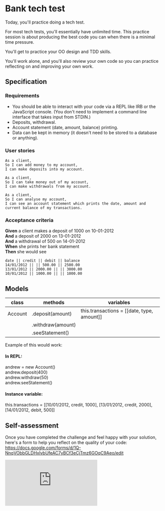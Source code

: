 # Bank tech test

Today, you'll practice doing a tech test.

For most tech tests, you'll essentially have unlimited time.  This practice session is about producing the best code you can when there is a minimal time pressure.

You'll get to practice your OO design and TDD skills.

You'll work alone, and you'll also review your own code so you can practice reflecting on and improving your own work.

## Specification

### Requirements

* You should be able to interact with your code via a REPL like IRB or the JavaScript console.  (You don't need to implement a command line interface that takes input from STDIN.)
* Deposits, withdrawal.
* Account statement (date, amount, balance) printing.
* Data can be kept in memory (it doesn't need to be stored to a database or anything).


### User stories

```
As a client,
So I can add money to my account,
I can make deposits into my account.
```

```
As a client,
So I can take money out of my account,
I can make withdrawals from my account.
```

```
As a client,
So I can analyse my account,
I can see an account statement which prints the date, amount and current balance of my transactions.
```

### Acceptance criteria

**Given** a client makes a deposit of 1000 on 10-01-2012  
**And** a deposit of 2000 on 13-01-2012  
**And** a withdrawal of 500 on 14-01-2012  
**When** she prints her bank statement  
**Then** she would see

```
date || credit || debit || balance
14/01/2012 || || 500.00 || 2500.00
13/01/2012 || 2000.00 || || 3000.00
10/01/2012 || 1000.00 || || 1000.00
```


## Models

| class | methods | variables |
| --- | --- | --- |
| Account | .deposit(amount) | this.transactions = [[date, type, amount]] |
| | .withdraw(amount) | |
| | .seeStatement() | |

Example of this would work:

#### In REPL:
andrew = new Account()\
andrew.deposit(400)\
andrew.withdraw(50)\
andrew.seeStatement()

#### Instance variable:
this.transactions = [[10/01/2012, credit, 1000], [13/01/2012, credit, 2000], [14/01/2012, debit, 500]]



## Self-assessment

Once you have completed the challenge and feel happy with your solution, here's a form to help you reflect on the quality of your code: https://docs.google.com/forms/d/1Q-NnqVObbGLDHxlvbUfeAC7yBCf3eCjTmz6GOqC9Aeo/edit

![Tracking pixel](https://githubanalytics.herokuapp.com/course/individual_challenges/bank_tech_test.md)
